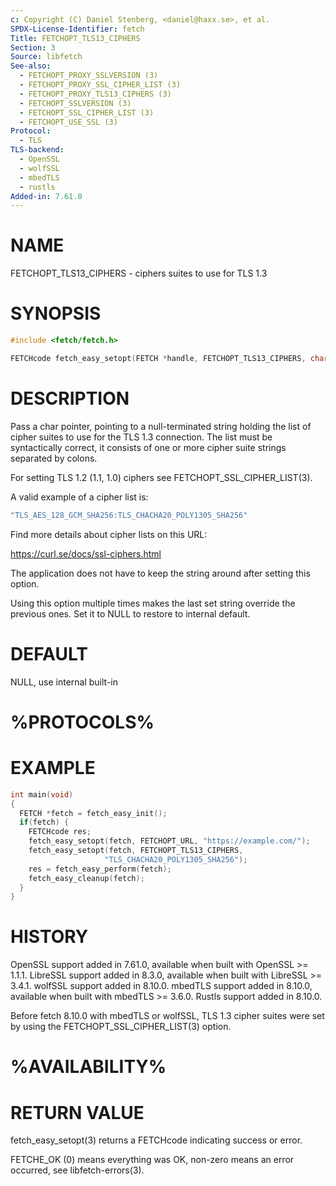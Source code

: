 ```yaml
---
c: Copyright (C) Daniel Stenberg, <daniel@haxx.se>, et al.
SPDX-License-Identifier: fetch
Title: FETCHOPT_TLS13_CIPHERS
Section: 3
Source: libfetch
See-also:
  - FETCHOPT_PROXY_SSLVERSION (3)
  - FETCHOPT_PROXY_SSL_CIPHER_LIST (3)
  - FETCHOPT_PROXY_TLS13_CIPHERS (3)
  - FETCHOPT_SSLVERSION (3)
  - FETCHOPT_SSL_CIPHER_LIST (3)
  - FETCHOPT_USE_SSL (3)
Protocol:
  - TLS
TLS-backend:
  - OpenSSL
  - wolfSSL
  - mbedTLS
  - rustls
Added-in: 7.61.0
---
```


# NAME

FETCHOPT_TLS13_CIPHERS - ciphers suites to use for TLS 1.3

# SYNOPSIS

```c
#include <fetch/fetch.h>

FETCHcode fetch_easy_setopt(FETCH *handle, FETCHOPT_TLS13_CIPHERS, char *list);
```

# DESCRIPTION

Pass a char pointer, pointing to a null-terminated string holding the list of
cipher suites to use for the TLS 1.3 connection. The list must be
syntactically correct, it consists of one or more cipher suite strings
separated by colons.

For setting TLS 1.2 (1.1, 1.0) ciphers see FETCHOPT_SSL_CIPHER_LIST(3).

A valid example of a cipher list is:

```c
"TLS_AES_128_GCM_SHA256:TLS_CHACHA20_POLY1305_SHA256"
```

Find more details about cipher lists on this URL:

https://curl.se/docs/ssl-ciphers.html

The application does not have to keep the string around after setting this
option.

Using this option multiple times makes the last set string override the
previous ones. Set it to NULL to restore to internal default.

# DEFAULT

NULL, use internal built-in

# %PROTOCOLS%

# EXAMPLE

```c
int main(void)
{
  FETCH *fetch = fetch_easy_init();
  if(fetch) {
    FETCHcode res;
    fetch_easy_setopt(fetch, FETCHOPT_URL, "https://example.com/");
    fetch_easy_setopt(fetch, FETCHOPT_TLS13_CIPHERS,
                     "TLS_CHACHA20_POLY1305_SHA256");
    res = fetch_easy_perform(fetch);
    fetch_easy_cleanup(fetch);
  }
}
```

# HISTORY

OpenSSL support added in 7.61.0, available when built with OpenSSL \>= 1.1.1.
LibreSSL support added in 8.3.0, available when built with LibreSSL \>= 3.4.1.
wolfSSL support added in 8.10.0.
mbedTLS support added in 8.10.0, available when built with mbedTLS \>= 3.6.0.
Rustls support added in 8.10.0.

Before fetch 8.10.0 with mbedTLS or wolfSSL, TLS 1.3 cipher suites were set
by using the FETCHOPT_SSL_CIPHER_LIST(3) option.

# %AVAILABILITY%

# RETURN VALUE

fetch_easy_setopt(3) returns a FETCHcode indicating success or error.

FETCHE_OK (0) means everything was OK, non-zero means an error occurred, see
libfetch-errors(3).
